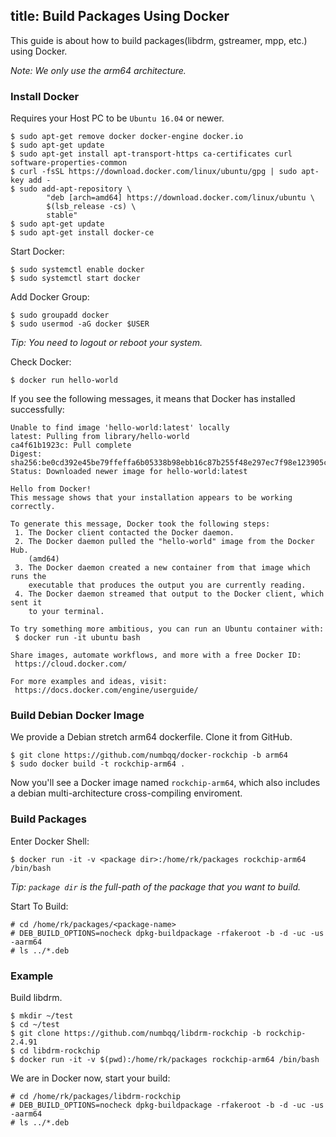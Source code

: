 title: Build Packages Using Docker
---

This guide is about how to build packages(libdrm, gstreamer, mpp, etc.) using Docker.

*Note: We only use the arm64 architecture.*

### Install Docker
Requires your Host PC to be `Ubuntu 16.04` or newer.

```
$ sudo apt-get remove docker docker-engine docker.io
$ sudo apt-get update
$ sudo apt-get install apt-transport-https ca-certificates curl software-properties-common
$ curl -fsSL https://download.docker.com/linux/ubuntu/gpg | sudo apt-key add -
$ sudo add-apt-repository \
		"deb [arch=amd64] https://download.docker.com/linux/ubuntu \
		$(lsb_release -cs) \
		stable"
$ sudo apt-get update
$ sudo apt-get install docker-ce
```

Start Docker:
```
$ sudo systemctl enable docker
$ sudo systemctl start docker
```

Add Docker Group:
```
$ sudo groupadd docker
$ sudo usermod -aG docker $USER
```

*Tip: You need to logout or reboot your system.*

Check Docker:
```
$ docker run hello-world
```
If you see the following messages, it means that Docker has installed successfully:
```
Unable to find image 'hello-world:latest' locally
latest: Pulling from library/hello-world
ca4f61b1923c: Pull complete
Digest: sha256:be0cd392e45be79ffeffa6b05338b98ebb16c87b255f48e297ec7f98e123905c
Status: Downloaded newer image for hello-world:latest

Hello from Docker!
This message shows that your installation appears to be working correctly.

To generate this message, Docker took the following steps:
 1. The Docker client contacted the Docker daemon.
 2. The Docker daemon pulled the "hello-world" image from the Docker Hub.
    (amd64)
 3. The Docker daemon created a new container from that image which runs the
    executable that produces the output you are currently reading.
 4. The Docker daemon streamed that output to the Docker client, which sent it
    to your terminal.

To try something more ambitious, you can run an Ubuntu container with:
 $ docker run -it ubuntu bash

Share images, automate workflows, and more with a free Docker ID:
 https://cloud.docker.com/

For more examples and ideas, visit:
 https://docs.docker.com/engine/userguide/
```

### Build Debian Docker Image
We provide a Debian stretch arm64 dockerfile. Clone it from GitHub.

```
$ git clone https://github.com/numbqq/docker-rockchip -b arm64
$ sudo docker build -t rockchip-arm64 .
```
Now you'll see a Docker image named `rockchip-arm64`, which also includes a debian multi-architecture cross-compiling enviroment.

### Build Packages

Enter Docker Shell:
```
$ docker run -it -v <package dir>:/home/rk/packages rockchip-arm64 /bin/bash
```
*Tip: `package dir` is the full-path of the package that you want to build.*

Start To Build:
```
# cd /home/rk/packages/<package-name>
# DEB_BUILD_OPTIONS=nocheck dpkg-buildpackage -rfakeroot -b -d -uc -us -aarm64
# ls ../*.deb
```

### Example
Build libdrm.

```
$ mkdir ~/test
$ cd ~/test
$ git clone https://github.com/numbqq/libdrm-rockchip -b rockchip-2.4.91
$ cd libdrm-rockchip
$ docker run -it -v $(pwd):/home/rk/packages rockchip-arm64 /bin/bash
```
We are in Docker now, start your build:
```
# cd /home/rk/packages/libdrm-rockchip
# DEB_BUILD_OPTIONS=nocheck dpkg-buildpackage -rfakeroot -b -d -uc -us -aarm64
# ls ../*.deb
```

